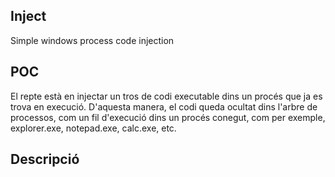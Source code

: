 ## Inject
Simple windows process code injection

## POC
El repte està en injectar un tros de codi executable dins un procés que ja es trova en execució. D'aquesta manera, el codi queda ocultat dins l'arbre de processos, com un fil d'execució dins un procés conegut, com per exemple, explorer.exe, notepad.exe, calc.exe, etc. 

## Descripció
